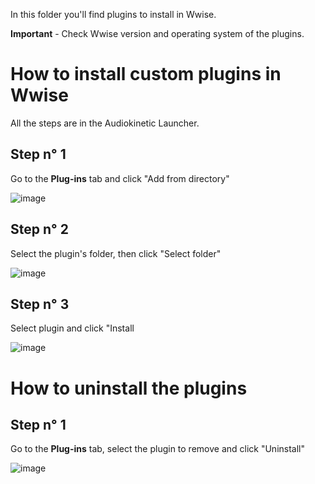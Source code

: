 In this folder you'll find plugins to install in Wwise.

**Important** - Check Wwise version and operating system of the plugins.

# How to install custom plugins in Wwise
All the steps are in the Audiokinetic Launcher.

## Step n° 1
Go to the **Plug-ins** tab and click "Add from directory"

![image](https://github.com/user-attachments/assets/cbd3ff87-caa2-4c5a-945f-007144babf14)

## Step n° 2 
Select the plugin's folder, then click "Select folder"

![image](https://github.com/user-attachments/assets/0e4dc1de-0313-43e2-8e5b-44377d43842f)

## Step n° 3 
Select plugin and click "Install

![image](https://github.com/user-attachments/assets/c3c270e9-c444-4b23-bfc6-d7716adc315b)

# How to uninstall the plugins

## Step n° 1
Go to the **Plug-ins** tab, select the plugin to remove and click "Uninstall"

![image](https://github.com/user-attachments/assets/502bc442-d220-4565-b544-8d953eaf95bf)

